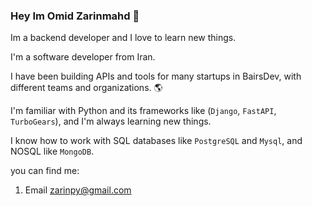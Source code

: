 ### Hey Im Omid Zarinmahd 👋

Im a backend developer and I love to learn new things.

I'm a software developer from Iran. 

I have been building APIs and tools for many startups in BairsDev, with different teams and organizations. 🌎

I'm familiar with Python and its frameworks like (`Django`, `FastAPI`, `TurboGears`), and I'm always learning new things.

I know how to work with SQL databases like `PostgreSQL` and `Mysql`, and NOSQL like `MongoDB`.


you can find me:
1. Email zarinpy@gmail.com
